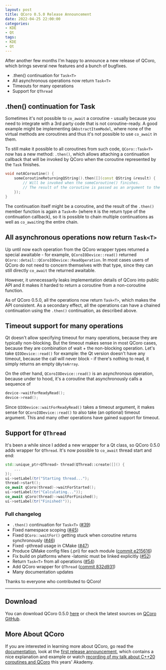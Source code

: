 ```yaml
---
layout: post
title: QCoro 0.5.0 Release Announcement
date: 2022-04-25 22:00:00
categories:
- KDE
- Qt
tags:
- KDE
- Qt
---
```


After another few months I'm happy to announce a new release of QCoro, which brings several new features and a bunch
of bugfixes.

* .then() continuation for `Task<T>`
* All asynchronous operations now return `Task<T>`
* Timeouts for many operations
* Support for `QThread`

## .then() continuation for Task<T>

Sometimes it's not possible to `co_await` a coroutine - usually because you need to integrate with a 3rd party code
that is not coroutine-ready. A good example might be implementing `QAbstractItemModel`, where none of the virtual
methods are coroutines and thus it's not possible to use `co_await` in them.

To still make it possible to all coroutines from such code, `QCoro::Task<T>` now has a new method: `.then()`,
which allows attaching a continuation callback that will be invoked by QCoro when the coroutine represented
by the `Task` finishes.

```cpp
void notACoroutine() {
    someCoroutineReturningQString().then([](const QString &result) {
        // Will be invoked when the someCoroutine() finishes.
        // The result of the coroutine is passed as an argument to the continuation.
    });
}
```

The continuation itself might be a coroutine, and the result of the `.then()` member function is again a `Task<R>`
(where `R` is the return type of the continuation callback), so it is possible to chain multiple continuations
as well as `co_await`ing the entire chain.

## All asynchronous operations now return `Task<T>`

Up until now each operation from the QCoro wrapper types returned a special awaitable  - for example,
`QCoroIODevice::read()` returned `QCoro::detail::QCoroIODevice::ReadOperation`. In most cases users of QCoro do
not need to concern themselves with that type, since they can still directly `co_await` the returned awaitable.

However, it unnecessarily leaks implementation details of QCoro into public API and it makes it harded to return
a coroutine from a non-coroutine function.

As of QCoro 0.5.0, all the operations now return `Task<T>`, which makes the API consistent. As a secondary effect,
all the operations can have a chained continuation using the `.then()` continuation, as described above.

## Timeout support for many operations

Qt doesn't allow specifying timeout for many operations, because they are typically non-blocking. But the timeout
makes sense in most QCoro cases, because they are combination of wait + the non-blocking operation. Let's take
`QIODevice::read()` for example: the Qt version doesn't have any timeout, because the call will never block - if
there's nothing to read, it simply returns an empty `QByteArray`.

On the other hand, `QCoroIODevice::read()` is an asynchronous operation, because under to hood, it's a coroutine
that asynchronously calls a sequence of

```cpp
device->waitForReadyRead();
device->read();
```

Since `QIODevice::waitForReadyRead()` takes a timeout argument, it makes sense for `QCoroIODevice::read()`
to also take (an optional) timeout argument. This and many other operations have gained support for timeout.

## Support for `QThread`

It's been a while since I added a new wrapper for a Qt class, so QCoro 0.5.0 adds wrapper for `QThread`. It's
now possible to `co_await` thread start and end:

```cpp
std::unique_ptr<QThread> thread(QThread::create([]() {
    ...
});
ui->setLabel(tr("Starting thread...");
thread->start();
co_await qCoro(thread)->waitForStarted();
ui->setLabel(tr("Calculating..."));
co_await qCoro(thread)->waitForFinished();
ui->setLabel(tr("Finished!"));
```

### Full changelog

* `.then()` continuation for `Task<T>` ([#39](https://github.com/danvratil/qcoro/pull/39))
* Fixed namespace scoping ([#45](https://github.com/danvratil/qcoro/pull/45))
* Fixed `QCoro::waitFor()` getting stuck when coroutine returns synchronously ([#46](https://github.com/danvratil/qcoro/pull/46))
* Fixed -pthread usage in CMake ([#47](https://github.com/danvratil/qcoro/pull/47))
* Produce QMake config files (.pri) for each module ([commit e215616](https://github.com/danvratil/qcoro/commit/e215616be8174438e907710025a7bd71e66a64b5))
* Fix build on platforms where -latomic must be linked explicitly ([#52](https://github.com/danvratil/qcoro/pull/52))
* Return `Task<T>` from all operations ([#54](https://github.com/danvratil/qcoro/pull/54))
* Add QCoro wrapper for `QThread` ([commit 832d931](https://github.com/danvratil/qcoro/commit/832d931068312c906db6858493fc952b8d984b1c))
* Many documentation updates

Thanks to everyone who contributed to QCoro!

<hr>

## Download

You can download QCoro 0.5.0 [here][qcoro-release] or check the latest sources on [QCoro GitHub][qcoro-github].

## More About QCoro

If you are interested in learning more about QCoro, go read the [documentation][qcoro-docs], look at the
[first release announcement][dvratil-010-announcement], which contains a nice explanation and example or
watch [recording of my talk about C++20 coroutines and QCoro][qcoro-youtube] this years' Akademy.

[qcoro-release]: https://github.com/danvratil/qcoro/releases/tag/v0.5.0
[qcoro-github]: https://github.com/danvratil/qcoro
[qcoro-youtube]: https://www.youtube.com/watch?v=KKVqFqbXJaU&list=PLsHpGlwPdtMq6pJ4mqBeYNWOanjdIIPTJ&index=20
[qcoro-docs]: https://qcoro.dvratil.cz/
[dvratil-010-announcement]: https://www.dvratil.cz/2021/08/first-qcoro-release

